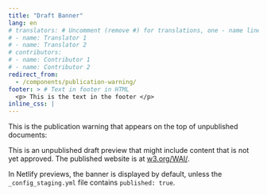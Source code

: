 ```yaml
---
title: "Draft Banner"
lang: en
# translators: # Uncomment (remove #) for translations, one - name line per translator.
# - name: Translator 1
# - name: Translator 2
# contributors:
# - name: Contributor 1
# - name: Contributor 2
redirect_from:
  - /components/publication-warning/
footer: > # Text in footer in HTML
  <p> This is the text in the footer </p>
inline_css: |
---
```


This is the publication warning that appears on the top of unpublished documents:

<section class="default-grid info" tabindex="0">
  <p class="inner">
    This is an unpublished draft preview that might include content that is not yet approved. The published website is at <a href="https://www.w3.org/WAI/">w3.org/WAI/</a>.
  </p>
</section>

In Netlify previews, the banner is displayed by default, unless the `_config_staging.yml` file contains `published: true`.
